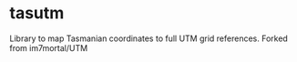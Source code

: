 # tasutm
Library to map Tasmanian coordinates to full UTM grid references. Forked from im7mortal/UTM
